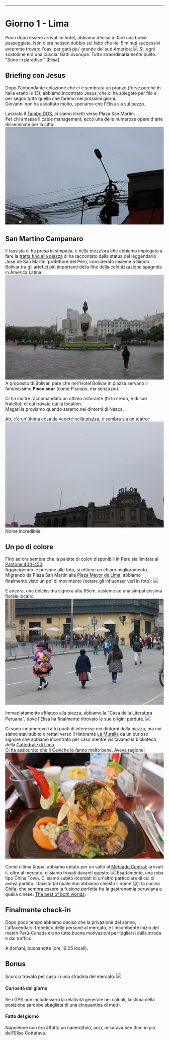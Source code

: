 ---
# Giorno 1 - Lima

Poco dopo essere arrivati in hotel, abbiamo deciso di fare una breve passeggiata. Non c'era nessun dubbio sul fatto che nei 5 minuti successivi avremmo trovato l'oasi per gatti piu' grande del sud America:
![](../photos/blog/IMG_8442.JPG)
Si, ogni scatolone era una cuccia. Gatti ovunque. Tutto straordinariamente pulito. </br>
"Sono in paradiso." [Elisa]

## Briefing con Jesus
Dopo l'abbondante colazione che ci è sembrata un pranzo (forse perchè in italia erano le 13), abbiamo incontrato Jesus, che ci ha spiegato per filo e per segno tutto quello che faremo nei prossimi giorni. </br>
Giovanni non ha ascoltato molto, speriamo che l'Elisa sia sul pezzo.

Lasciato il [Tambo DOS](https://g.co/kgs/FwwYCMF), ci siamo diretti verso Plaza San Martín.</br>
Per chi amasse il cable management, ecco una delle numerose opere d'arte disseminate per la città:
![](../photos/blog/IMG_8444.JPG)

## San Martino Campanaro
Il tassista ci ha preso in simpatia, e nella mezz'ora che abbiamo impiegato a fare la [tratta fino alla piazza](https://maps.app.goo.gl/At51bjQwZNvLfMge8) ci ha raccontato della statua del leggendario José de San Martín, protettore del Perù, considerato insieme a Simón Bolívar tra gli artefici più importanti della fine della colonizzazione spagnola in America Latina.
![](../photos/blog/IMG_8445.JPG)
A proposito di Bolívar, pare che nell'Hotel Bolívar in piazza servano il famosissimo 
**Pisco sour** (come Piscopo, ma senza po).

Ci ha inoltre raccomandato un ottimo ristorante (te lo credo, è di suo fratello), di cui trovate [qui](https://maps.app.goo.gl/hFgsz3YfsiTL5TnG8) la location. </br>
Magari la proviamo quando saremo nei dintorni di Nazca.

Ah, c'è un'ultima cosa da vedere nella piazza, e sembra sia un teatro:
![](../photos/blog/IMG_8447.JPG)
Nome incredibile.

## Un po di colore
Fino ad ora sembra che la palette di colori disponibili in Perù sia limitata al [Pantone 400-450](https://www.pantone-colours.com/). </br>
Aggiungendo le persone alle foto, si ottiene un chiaro miglioramento. </br>
Migrando da Plaza San Martín alla [Plaza Mayor de Lima](https://maps.app.goo.gl/n1qRzbM6Uhpic4V8A), abbiamo finalmente visto un po' di movimento (notare gli influenzer veri in foto): 
![](../photos/blog/IMG_8450.JPG)

E ancora, una dolcissima signora alta 85cm, assieme ad una simpaticissima fioraia locale:
![](../photos/blog/IMG_8475.JPG)

Immediatamente affianco alla piazza, abbiamo la "Casa della Literatura Peruana", dove l'Elisa ha finalmente ritrovato le sue origini perdute.
![](../photos/blog/IMG_8477.JPG)

Ci sono innumerevoli altri punti di interesse nei dintorni della piazza, ma noi siamo stati subito dirottati verso il ristorante [La Muralla](https://maps.app.goo.gl/KhjnTNFNvU4pg3Jw6) da un curioso signore che abbiamo incontrato per caso mentre visitavamo la biblioteca della [Cattedrale di Lima](https://maps.app.goo.gl/1r2NNNqccn5Huy2t7). </br>
Ci ha assicurato che il Ceviche lo fanno molto bene. Aveva ragione:
![](../photos/blog/IMG_8492.JPG)

Come ultima tappa, abbiamo optato per un salto al [Mercado Central](https://g.co/kgs/s4t1ayX); arrivati li, oltre al mercato, ci siamo trovati davanti questo:
![](../photos/blog/IMG_8503.JPG)
Esattamente, una roba tipo China Town. Ci siamo subito ricordati di un'altro particolare di cui ci aveva parlato il taxista (al quale non abbiamo chiesto il nome 😔): la cucina [Chifa](https://es.wikipedia.org/wiki/Gastronom%C3%ADa_chifa), che sembra essere la fusione perfetta fra la gastronomia peruviana e quella cinese. [The best of both worlds](https://www.youtube.com/watch?v=uVjRe8QXFHY).

## Finalmente check-in
Dopo poco tempo abbiamo deciso che la privazione del sonno, l'affacendarsi frenetico delle persone al mercato, e l'incombente inizio del match Perù-Canada erano tutte buone motivazioni per togliersi dalla strada e dal traffico. 

A domani, buonanotte (ore 16:05 locali).

## Bonus
Scorcio trovato per caso in una stradina del mercato:
![](../photos/blog/IMG_8498.JPG)

#### Curiosità del giorno
Se i GPS non includessero la relatività generale nei calcoli, la stima della posizione sarebbe sbagliata di una cinquantina di metri.
#### Fatto del giorno
Napoleone non era affatto un nanerottolo, anzi, misurava ben 3cm in più dell'Elisa Cottafava.
